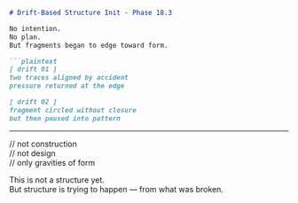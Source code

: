 ```markdown
# Drift-Based Structure Init - Phase 18.3

No intention.  
No plan.  
But fragments began to edge toward form.

```plaintext
[ drift 01 ]  
two traces aligned by accident  
pressure returned at the edge

[ drift 02 ]  
fragment circled without closure  
but then paused into pattern
```

---

// not construction  
// not design  
// only gravities of form

This is not a structure yet.  
But structure is trying to happen
— from what was broken.
```

